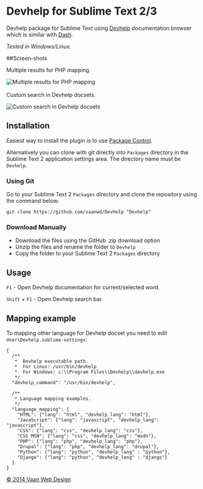 # Devhelp for Sublime Text 2/3

Devhelp package for Sublime Text using [Devhelp](http://devhelpdocs.org/) documentation browser which is similar with [Dash](http://kapeli.com/dash/).

*Tested in Windows/Linux.*  

##Screen-shots

Multiple results for PHP mapping.

![Multiple results for PHP mapping](http://www.vaanwebdesign.ro/includes/images/devhelp_1.png)
<br/>
<br/>
Custom search in Devhelp docsets.

![Custom search in Devhelp docsets](http://www.vaanwebdesign.ro/includes/images/devhelp_2.png)

## Installation

Easiest way to install the plugin is to use [Package Control](http://wbond.net/sublime_packages/package_control).

Alternatively you can clone with git directly into `Packages` directory in the Sublime Text 2 application settings area. The directory name must be `Devhelp`.

### Using Git

Go to your Sublime Text 2 `Packages` directory and clone the repository using the command below:

    git clone https://github.com/vaanwd/Devhelp "Devhelp"

### Download Manually

* Download the files using the GitHub .zip download option
* Unzip the files and rename the folder to `Devhelp`
* Copy the folder to your Sublime Text 2 `Packages` directory

## Usage

`F1` - Open Devhelp documentation for current/selected word.

`Shift` + `F1` - Open Devhelp search bar.

## Mapping example
To mapping other language for Devhelp docset you need to edit `User\Devhelp.sublime-settings`:

	{
	  /**
	   *  Devhelp executable path.
	   *  For Linux: /usr/bin/devhelp
	   *  For Windows: c:\\Program Files\\Devhelp\\devhelp.exe
	   */
	  "devhelp_command": "/usr/bin/devhelp",

	  /**
	   * Language mapping examples.
	   */
	  "language_mapping": {
	    "HTML": {"lang": "html", "devhelp_lang": "html"},
	    "JavaScript": {"lang": "javascript", "devhelp_lang": "javascript"},
	    "CSS": {"lang": "css", "devhelp_lang": "css"},
	    "CSS MSN": {"lang": "css", "devhelp_lang": "msdn"},
	    "PHP": {"lang": "php", "devhelp_lang": "php"},
	    "Drupal": {"lang": "php", "devhelp_lang": "drupal"},
	    "Python": {"lang": "python", "devhelp_lang" : "python"},
	    "Django": {"lang": "python", "devhelp_lang" : "django"}
	  }
	}


[&copy; 2014 Vaan Web Design](http://www.vaanwebdesign.ro)

